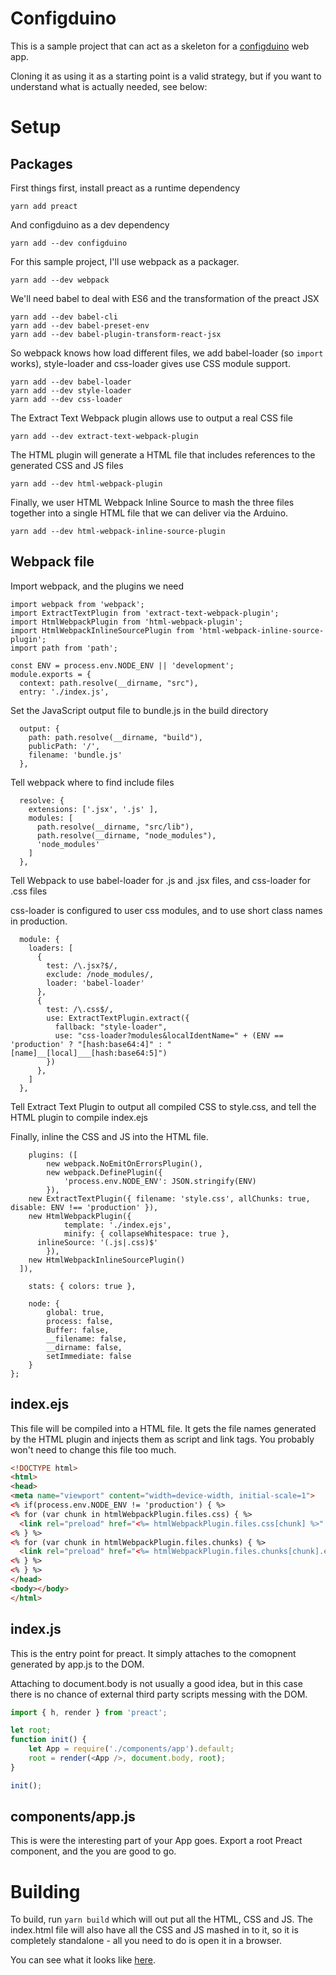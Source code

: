 # Configduino

This is a sample project that can act as a skeleton for a [configduino](https://github.com/madpilot/configduino) web app.

Cloning it as using it as a starting point is a valid strategy, but if you want to understand what is actually needed, see below:

# Setup

## Packages

First things first, install preact as a runtime dependency

```
yarn add preact
```

And configduino as a dev dependency

```
yarn add --dev configduino

```

For this sample project, I'll use webpack as a packager.

```
yarn add --dev webpack
```

We'll need babel to deal with ES6 and the transformation of the preact JSX

```
yarn add --dev babel-cli
yarn add --dev babel-preset-env
yarn add --dev babel-plugin-transform-react-jsx
```

So webpack knows how load different files, we add babel-loader (so ```import``` works), style-loader and css-loader gives use CSS module support.

```
yarn add --dev babel-loader
yarn add --dev style-loader
yarn add --dev css-loader
```

The Extract Text Webpack plugin allows use to output a real CSS file

```
yarn add --dev extract-text-webpack-plugin
```

The HTML plugin will generate a HTML file that includes references to the generated CSS and JS files

```
yarn add --dev html-webpack-plugin
```

Finally, we user HTML Webpack Inline Source to mash the three files together into a single HTML file that we can deliver via the Arduino.

```
yarn add --dev html-webpack-inline-source-plugin
```

## Webpack file

Import webpack, and the plugins we need

```
import webpack from 'webpack';
import ExtractTextPlugin from 'extract-text-webpack-plugin';
import HtmlWebpackPlugin from 'html-webpack-plugin';
import HtmlWebpackInlineSourcePlugin from 'html-webpack-inline-source-plugin';
import path from 'path';
```

```
const ENV = process.env.NODE_ENV || 'development';
module.exports = {
  context: path.resolve(__dirname, "src"),
  entry: './index.js',
```

Set the JavaScript output file to bundle.js in the build directory

```
  output: {
    path: path.resolve(__dirname, "build"),
    publicPath: '/',
    filename: 'bundle.js'
  },
```

Tell webpack where to find include files

```
  resolve: {
    extensions: ['.jsx', '.js' ],
    modules: [
      path.resolve(__dirname, "src/lib"),
      path.resolve(__dirname, "node_modules"),
      'node_modules'
    ]
  },
```

Tell Webpack to use babel-loader for .js and .jsx files, and css-loader for .css files

css-loader is configured to user css modules, and to use short class names in production.

```
  module: {
    loaders: [
      {
        test: /\.jsx?$/,
        exclude: /node_modules/,
        loader: 'babel-loader'
      },
      {
        test: /\.css$/,
        use: ExtractTextPlugin.extract({
          fallback: "style-loader",
          use: "css-loader?modules&localIdentName=" + (ENV == 'production' ? "[hash:base64:4]" : "[name]__[local]___[hash:base64:5]")
        })
      },
    ]
  },
```

Tell Extract Text Plugin to output all compiled CSS to style.css, and tell the HTML plugin to compile index.ejs

Finally, inline the CSS and JS into the HTML file.

```
	plugins: ([
		new webpack.NoEmitOnErrorsPlugin(),
		new webpack.DefinePlugin({
			'process.env.NODE_ENV': JSON.stringify(ENV)
		}),
    new ExtractTextPlugin({ filename: 'style.css', allChunks: true, disable: ENV !== 'production' }),
    new HtmlWebpackPlugin({
			template: './index.ejs',
			minify: { collapseWhitespace: true },
      inlineSource: '(.js|.css)$'
		}),
    new HtmlWebpackInlineSourcePlugin()
  ]),
```

```
	stats: { colors: true },

	node: {
		global: true,
		process: false,
		Buffer: false,
		__filename: false,
		__dirname: false,
		setImmediate: false
	}
};
```

## index.ejs

This file will be compiled into a HTML file. It gets the file names generated by the HTML plugin and injects them as script and link tags. You probably won't need to change this file too much.

```html
<!DOCTYPE html>
<html>
<head>
<meta name="viewport" content="width=device-width, initial-scale=1">
<% if(process.env.NODE_ENV != 'production') { %>
<% for (var chunk in htmlWebpackPlugin.files.css) { %>
  <link rel="preload" href="<%= htmlWebpackPlugin.files.css[chunk] %>"  as="style">
<% } %>
<% for (var chunk in htmlWebpackPlugin.files.chunks) { %>
  <link rel="preload" href="<%= htmlWebpackPlugin.files.chunks[chunk].entry %>" as="script">
<% } %>
<% } %>
</head>
<body></body>
</html>
```

## index.js

This is the entry point for preact. It simply attaches to the comopnent generated by app.js to the DOM.

Attaching to document.body is not usually a good idea, but in this case there is no chance of external third party scripts messing with the DOM.

```javascript
import { h, render } from 'preact';

let root;
function init() {
	let App = require('./components/app').default;
	root = render(<App />, document.body, root);
}

init();
```

## components/app.js

This is were the interesting part of your App goes. Export a root Preact component, and the you are good to go.

# Building

To build, run ```yarn build``` which will out put all the HTML, CSS and JS. The index.html file will also have all the CSS and JS mashed in to it, so it is completely standalone - all you need to do is open it in a browser.

You can see what it looks like [here](https://htmlpreview.github.io/?https://github.com/madpilot/configduino-sample/blob/master/demo/index.html).
